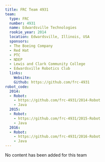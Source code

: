 ```yaml
---
title: FRC Team 4931
team:
  type: FRC
  number: 4931
  name: Edwardsville Technologies
  rookie_year: 2014
  location: Edwardsville, Illinois, USA
  sponsors:
  - The Boeing Company
  - Red Hat
  - PTC
  - NDEP
  - Lewis and Clark Community College
  - Edwardsville Robotics Club
  links:
    Website: 
    Github: https://github.com/frc-4931
robot_code:
  2014:
  - Robot:
    - https://github.com/frc-4931/2014-Robot
    - Java
  2015:
  - Robot:
    - https://github.com/frc-4931/2015-Robot
    - Java
  2016:
  - Robot:
    - https://github.com/frc-4931/2016-Robot
    - Java
---
```


No content has been added for this team